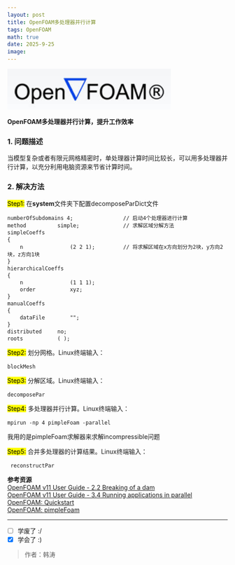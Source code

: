 ```yaml
---
layout: post
title: OpenFOAM多处理器并行计算
tags: OpenFOAM
math: true
date: 2025-9-25
image:
---
```

![conda](https://github.com/ht894419944/ht894419944.github.io/raw/master/_posts/image/2025-9-25-OpenFOAM/OpenFOAM.jpg)

**OpenFOAM多处理器并行计算，提升工作效率**

### 1. 问题描述  

当模型复杂或者有限元网格精密时，单处理器计算时间比较长，可以用多处理器并行计算，以充分利用电脑资源来节省计算时间。

### 2. 解决方法

<mark>Step1:</mark> 在**system**文件夹下配置decomposeParDict文件

```
numberOfSubdomains 4;                // 启动4个处理器进行计算
method          simple;              // 求解区域分解方法
simpleCoeffs
{
    n               (2 2 1);         // 将求解区域在x方向划分为2块，y方向2块，z方向1块
}
hierarchicalCoeffs
{
    n               (1 1 1);
    order           xyz;
}
manualCoeffs
{
    dataFile        "";
}
distributed     no;
roots           ( );
```

<mark>Step2:</mark> 划分网格。Linux终端输入：

```
blockMesh
```

<mark>Step3:</mark> 分解区域。Linux终端输入：

```
decomposePar
```

<mark>Step4:</mark> 多处理器并行计算。Linux终端输入：

```
mpirun -np 4 pimpleFoam -parallel
```

我用的是pimpleFoam求解器来求解incompressible问题

<mark>Step5:</mark> 合并多处理器的计算结果。Linux终端输入：

```
 reconstructPar
```

**参考资源**  
[OpenFOAM v11 User Guide - 2.2 Breaking of a dam](https://doc.cfd.direct/openfoam/user-guide-v11/dambreak)  
[OpenFOAM v11 User Guide - 3.4 Running applications in parallel](https://doc.cfd.direct/openfoam/user-guide-v11/running-applications-parallel)  
[OpenFOAM: Quickstart](https://doc.openfoam.com/2306/quickstart/)  
[OpenFOAM: pimpleFoam](https://doc.openfoam.com/2306/tools/processing/solvers/rtm/incompressible/pimpleFoam/#)

---

- [ ] 学废了 :/
- [x] 学会了 :)

>作者：韩涛